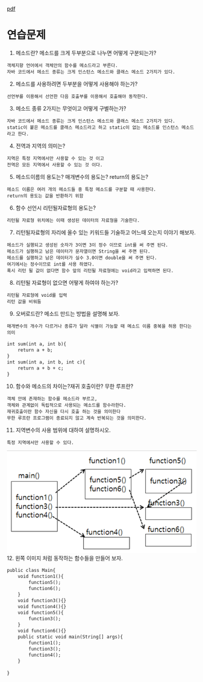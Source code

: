 [pdf](./pdf/JAVA240812_323_LOOP.pdf)
# 연습문제
1. 메소드란? 메소드를 크게 두부분으로 나누면 어떻게 구분되는가?
```
객체지향 언어에서 객체안의 함수를 메소드라고 부른다.
자바 코드에서 메소드 종류는 크게 인스턴스 메소드와 클래스 메소드 2가지가 있다.
```
2. 메소드를 사용하려면 두부분을 어떻게 사용해야 하는가?
```
선언부를 이용해서 선언한 다음 호출부를 이용해서 호출해야 동작한다.
```
3. 메소드 종류 2가지는 무엇이고 어떻게 구별하는가?
```
자바 코드에서 메소드 종류는 크게 인스턴스 메소드와 클래스 메소드 2가지가 있다.
static이 붙은 메소드를 클래스 메소드라고 하고 static이 없는 메소드를 인스턴스 메소드라고 한다.
```
4. 전역과 지역의 의미는?
```
지역은 특정 지역에서만 사용할 수 있는 것 이고 
전역은 모든 지역에서 사용할 수 있는 것 이다.
```
5. 메소드이름의 용도는? 매개변수의 용도는? return의 용도는?
```
메소드 이름은 여러 개의 메소드들 중 특정 메소드를 구분할 때 사용한다.
return의 용도는 값을 반환하기 위함
```
6. 함수 선언시 리턴될자료형의 용도는?
```
리턴될 자료형 위치에는 이때 생성된 데이터의 자료형을 기술한다.
```
7. 리턴될자료형의 자리에 올수 있는 키워드들 기술하고 어느때 오는지 이야기 해보자.
```
메소드가 실행되고 생성된 숫자가 3이면 3이 정수 이므로 int를 써 주면 된다. 
메소드가 실행하고 남은 데이터가 문자열이면 String을 써 주면 된다. 
메소드를 실행하고 남은 데이터가 실수 3.0이면 double을 써 주면 된다. 
여기에서는 정수이므로 int를 사용 하였다. 
혹시 리턴 될 값이 없다면 함수 앞의 리턴될 자료형에는 void라고 입력하면 된다.
```
8. 리턴될 자료형이 없으면 어떻게 하여야 하는가?
```
리턴될 자료형에 void를 입력
리턴 값을 비워둠
```
9. 오버로드란? 메소드 만드는 방법을 설명해 보자.
```
매개변수의 개수가 다르거나 종류가 달라 식별이 가능할 때 메소드 이름 중복을 허용 한다는 의미
```
```
int sum(int a, int b){
    return a + b;
}
int sum(int a, int b, int c){
    return a + b + c;
}
```
10. 함수와 메소드의 차이는?재귀 호출이란? 무한 루프란?
```
객체 안에 존재하는 함수를 메소드라 부르고,
객체와 관계없이 독립적으로 사용되는 메소드를 함수라한다.
재귀호출이란 함수 자신을 다시 호출 하는 것을 의미한다
무한 루프란 프로그램이 종료되지 않고 계속 반복되는 것을 의미한다.
```
11. 지역변수의 사용 범위에 대하여 설명하시오.
```
특정 지역에서만 사용할 수 있다.
```
![image](./images/image37.png)
12. 왼쪽 이미지 처럼 동작하는 함수들을 만들어 보자.
```
public class Main{
    void function1(){
        function5();
        function6();
    }
    void function3(){}
    void function4(){}
    void function5(){
        function3();
    }
    void function6(){}
    public static void main(String[] args){
        function1();
        function3();
        function4();
    }

}
```

